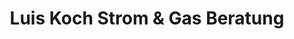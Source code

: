 ---
title: "Luis Koch Strom & Gas Beratung"
url: /schmallenberg/luis-koch-strom-und-gas-beratung/
shop: Elektrisch
---